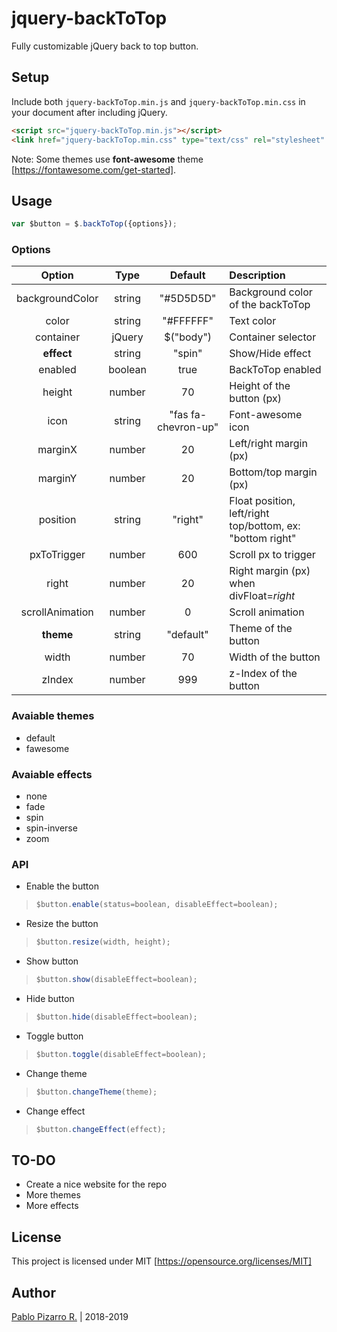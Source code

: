 # jquery-backToTop
Fully customizable jQuery back to top button.

## Setup

Include both ``` jquery-backToTop.min.js ``` and ``` jquery-backToTop.min.css ``` in your document after including jQuery.

```html
<script src="jquery-backToTop.min.js"></script>
<link href="jquery-backToTop.min.css" type="text/css" rel="stylesheet" media="screen">
```

Note: Some themes use **font-awesome** theme [https://fontawesome.com/get-started].

## Usage

```javascript
var $button = $.backToTop({options});
```

### Options

| Option | Type | Default | Description |
| :-:|:-:|:-:|:--|
| backgroundColor | string | "#5D5D5D" | Background color of the backToTop |
| color | string | "#FFFFFF" | Text color |
| container | jQuery | $("body") | Container selector |
| **effect** | string | "spin" | Show/Hide effect |
| enabled | boolean | true | BackToTop enabled |
| height | number | 70 | Height of the button (px) |
| icon | string | "fas fa-chevron-up" | Font-awesome icon |
| marginX | number | 20 | Left/right margin (px) |
| marginY | number | 20 | Bottom/top margin (px) |
| position | string | "right" | Float position, left/right top/bottom, ex: "bottom right" |
| pxToTrigger | number | 600 | Scroll px to trigger |
| right | number | 20 | Right margin (px) when divFloat=*right* |
| scrollAnimation | number | 0 | Scroll animation |
| **theme** | string | "default" | Theme of the button |
| width | number | 70 | Width of the button |
| zIndex | number | 999 | z-Index of the button |

### Avaiable themes

- default
- fawesome

### Avaiable effects

- none
- fade
- spin
- spin-inverse
- zoom

### API

- Enable the button

>```javascript
>$button.enable(status=boolean, disableEffect=boolean);
>```

- Resize the button

>```javascript
>$button.resize(width, height);
>```

- Show button

>```javascript
>$button.show(disableEffect=boolean);
>```

- Hide button

>```javascript
>$button.hide(disableEffect=boolean);
>```

- Toggle button

>```javascript
>$button.toggle(disableEffect=boolean);
>```

- Change theme

>```javascript
>$button.changeTheme(theme);
>```

- Change effect

>```javascript
>$button.changeEffect(effect);
>```

## TO-DO

- Create a nice website for the repo
- More themes
- More effects

## License
This project is licensed under MIT [https://opensource.org/licenses/MIT]

## Author
<a href="https://ppizarror.com" title="ppizarror">Pablo Pizarro R.</a> | 2018-2019